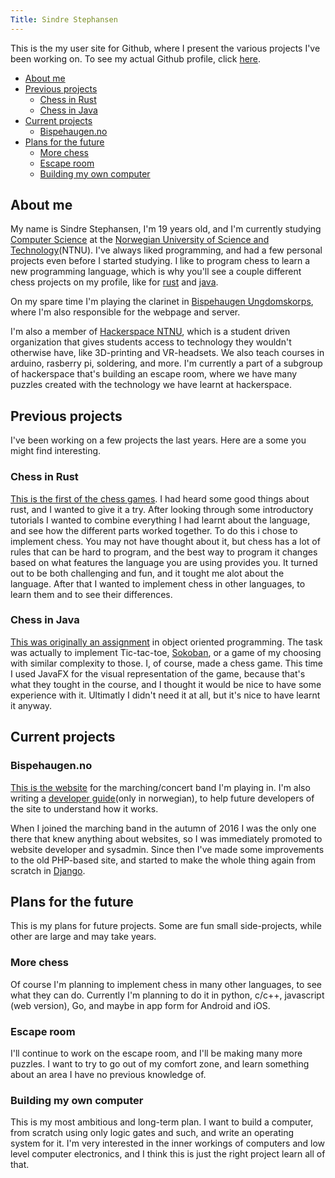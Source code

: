 ```yaml
---
Title: Sindre Stephansen
---
```


This is the my user site for Github, where I present the various projects I've been working on.
To see my actual Github profile, click [here][github].

[github]: https://github.com/kalkins


* [About me](#about-me)
* [Previous projects](#previous-projects)
    * [Chess in Rust](#chess-in-rust)
    * [Chess in Java](#chess-in-java)
* [Current projects](#current-projects)
    * [Bispehaugen.no](#bispehaugen.no)
* [Plans for the future](#plans-for-the-future)
    * [More chess](#more-chess)
    * [Escape room](#escape-room)
    * [Building my own computer](#my-own-computer)


## About me
My name is Sindre Stephansen, I'm 19 years old, and I'm currently studying [Computer Science][] at the
[Norwegian University of Science and Technology][ntnu](NTNU).
I've always liked programming, and had a few personal projects even before I started studying. I like to program chess
to learn a new programming language, which is why you'll see a couple different chess projects on my profile, like for
[rust][] and [java][].

On my spare time I'm playing the clarinet in [Bispehaugen Ungdomskorps][buk], where I'm also responsible for the webpage
and server.

I'm also a member of [Hackerspace NTNU][hs], which is a student driven organization that gives students access to technology they
wouldn't otherwise have, like 3D-printing and VR-headsets. We also teach courses in arduino, rasberry pi, soldering, and more.
I'm currently a part of a subgroup of hackerspace that's building an escape room, where we have many puzzles created with the
technology we have learnt at hackerspace.

[ntnu]: http://www.ntnu.no
[computer science]: http://www.ntnu.edu/studies/mtdt
[rust]: https://www.github.com/kalkins/rust_chess
[java]: https://www.github.com/kalkins/java_chess
[buk]: https://bispehaugen.no
[hs]: http://hackerspace-ntnu.no/


## Previous projects
I've been working on a few projects the last years. Here are a some you might find interesting.

### Chess in Rust
[This is the first of the chess games][rust]. I had heard some good things about rust, and I wanted to give it a try.
After looking through some introductory tutorials I wanted to combine everything I had learnt about the language, and
see how the different parts worked together. To do this i chose to implement chess. You may not have thought about it,
but chess has a lot of rules that can be hard to program, and the best way to program it changes based on what features
the language you are using provides you. It turned out to be both challenging and fun, and it tought me alot about the
language. After that I wanted to implement chess in other languages, to learn them and to see their differences.

### Chess in Java
[This was originally an assignment][java] in object oriented programming. The task was actually to implement Tic-tac-toe,
[Sokoban][], or a game of my choosing with similar complexity to those. I, of course, made a chess game. This time I used
JavaFX for the visual representation of the game, because that's what they tought in the course, and I thought it would be
nice to have some experience with it. Ultimatly I didn't need it at all, but it's nice to have learnt it anyway.

[sokoban]: https://en.wikipedia.org/wiki/Sokoban


## Current projects

### Bispehaugen.no
[This is the website][buk-django] for the marching/concert band I'm playing in. I'm also writing a
[developer guide][buk-wiki](only in norwegian), to help future developers of the site to understand how it works.

When I joined the marching band in the autumn of 2016 I was the only one
there that knew anything about websites, so I was immediately promoted to website developer and sysadmin. Since then I've
made some improvements to the old PHP-based site, and started to make the whole thing again from scratch in [Django][].

[buk-django]: https://github.com/kalkins/buk-django
[buk-wiki]: https://github.com/kalkins/buk-django/wiki
[django]: https://www.djangoproject.com


## Plans for the future
This is my plans for future projects. Some are fun small side-projects, while other are large and may take years.

### More chess
Of course I'm planning to implement chess in many other languages, to see what they can do.
Currently I'm planning to do it in python, c/c++, javascript (web version), Go, and maybe in app form for Android and iOS.

### Escape room
I'll continue to work on the escape room, and I'll be making many more puzzles. I want to try to go out of my comfort zone,
and learn something about an area I have no previous knowledge of.

### Building my own computer
This is my most ambitious and long-term plan. I want to build a computer, from scratch using only logic gates and such, and
write an operating system for it. I'm very interested in the inner workings of computers and low level computer electronics,
and I think this is just the right project learn all of that.

